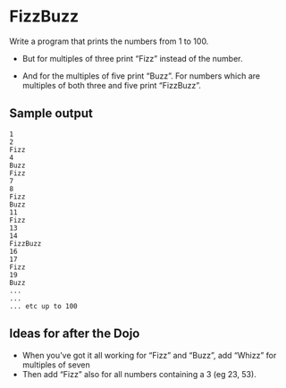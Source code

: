 FizzBuzz
========
Write a program that prints the numbers from 1 to 100. 
- But for multiples of three print “Fizz” instead of the number.
- And for the multiples of five print “Buzz”. For numbers which are multiples of both three and five print “FizzBuzz”.Sample output
-------------
```
12Fizz4BuzzFizz78FizzBuzz11Fizz1314FizzBuzz1617Fizz19Buzz
...
...
... etc up to 100
```

Ideas for after the Dojo
------------------------- When you’ve got it all working for “Fizz” and “Buzz”, add “Whizz” for multiples of seven- Then add “Fizz” also for all numbers containing a 3 (eg 23, 53).